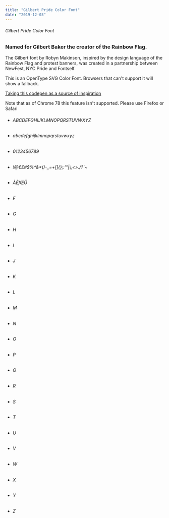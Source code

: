 ```yaml
---
title: "Gilbert Pride Color Font"
date: "2019-12-03"
---
```


###### Gilbert Pride Color Font

### Named for Gilbert Baker the creator of the Rainbow Flag.

The Gilbert font by Robyn Makinson, inspired by the design language of the Rainbow Flag and protest banners, was created in a partnership between NewFest, NYC Pride and Fontself.

This is an OpenType SVG Color Font. Browsers that can't support it will show a fallback. 

[Taking this codepen as a source of inspiration](https://codepen.io/fontself/pen/rrdqrW)

Note that as of Chrome 78 this feature isn't supported. Please use Firefox or Safari

<div class="fixed-div" markdown='1'>

<ul class="spinning-around" markdown='1'>
<li><h6>ABCDEFGHIJKLMNOPQRSTUVWXYZ</h6></li>
<li><h6>abcdefghijklmnopqrstuvwxyz</h6></li>
<li><h6>0123456789</h6></li>
<li><h6>!@€£#$%^&*()-_=+[]{};:'"|\,<>./?`~</h6></li>
<li><h6>ÀÊĮŒÜ</h6></li>
<li><h6>F</h6></li>
<li><h6>G</h6></li>
<li><h6>H</h6></li>
<li><h6>I</h6></li>
<li><h6>J</h6></li>
<li><h6>K</h6></li>
<li><h6>L</h6></li>
<li><h6>M</h6></li>
<li><h6>N</h6></li>
<li><h6>O</h6></li>
<li><h6>P</h6></li>
<li><h6>Q</h6></li>
<li><h6>R</h6></li>
<li><h6>S</h6></li>
<li><h6>T</h6></li>
<li><h6>U</h6></li>
<li><h6>V</h6></li>
<li><h6>W</h6></li>
<li><h6>X</h6></li>
<li><h6>Y</h6></li>
<li><h6>Z</h6></li>
</ul>
</div>
